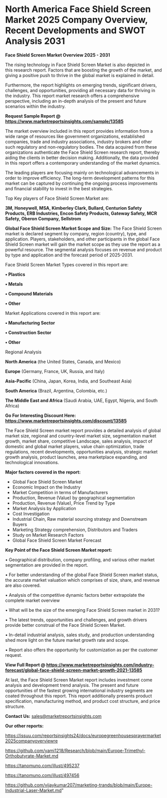  # North America Face Shield Screen Market 2025 Company Overview, Recent Developments and SWOT Analysis 2031

<Strong> Face Shield Screen Market Overview 2025 - 2031</strong>

The rising technology in Face Shield Screen Market is also depicted in this research report. Factors that are boosting the growth of the market, and giving a positive push to thrive in the global market is explained in detail.

Furthermore, the report highlights on emerging trends, significant drivers, challenges, and opportunities, providing all necessary data for thriving in the industry. This report market research offers a comprehensive perspective, including an in-depth analysis of the present and future scenarios within the industry.

<strong>Request Sample Report @ <a href=https://www.marketreportsinsights.com/sample/13585>https://www.marketreportsinsights.com/sample/13585</a></strong>

The market overview included in this report provides information from a wide range of resources like government organizations, established companies, trade and industry associations, industry brokers and other such regulatory and non-regulatory bodies. The data acquired from these organizations authenticate the Face Shield Screen research report, thereby aiding the clients in better decision making. Additionally, the data provided in this report offers a contemporary understanding of the market dynamics.

The leading players are focusing mainly on technological advancements in order to improve efficiency. The long-term development patterns for this market can be captured by continuing the ongoing process improvements and financial stability to invest in the best strategies.

Top Key players of Face Shield Screen Market are:

<strong>3M, Honeywell, MSA, Kimberley Clark, Bullard, Centurion Safety Products, ERB Industries, Encon Safety Products, Gateway Safety, MCR Safety, Oberon Company, Sellstrom</strong>

<strong><b>Global Face Shield Screen Market Scope and Size:</b></strong>
The Face Shield Screen market is declared segment by company, region (country), type, and application. Players, stakeholders, and other participants in the global Face Shield Screen market will gain the market scope as they use the report as a powerful resource. The segmental analysis focuses on revenue and product by type and application and the forecast period of 2025-2031.

Face Shield Screen Market Types covered in this report are:

<strong>• Plastics

• Metals

• Compound Materials

• Other</strong>

Market Applications covered in this report are:

<strong>• Manufacturing Sector

• Construction Sector

• Other</strong> 

Regional Analysis

<strong>North America</strong> (the United States, Canada, and Mexico)

<strong>Europe</strong> (Germany, France, UK, Russia, and Italy)

<strong>Asia-Pacific</strong> (China, Japan, Korea, India, and Southeast Asia)

<strong>South America</strong> (Brazil, Argentina, Colombia, etc.)

<strong>The Middle East and Africa</strong> (Saudi Arabia, UAE, Egypt, Nigeria, and South Africa)

<strong>Go For Interesting Discount Here: <a href=https://www.marketreportsinsights.com/discount/13585>https://www.marketreportsinsights.com/discount/13585</a></strong>

The Face Shield Screen market report provides a detailed analysis of global market size, regional and country-level market size, segmentation market growth, market share, competitive Landscape, sales analysis, impact of domestic and global market players, value chain optimization, trade regulations, recent developments, opportunities analysis, strategic market growth analysis, product launches, area marketplace expanding, and technological innovations.

<strong><b>Major factors covered in the report:</b></strong>
<ul>
  <li>Global Face Shield Screen Market </li>
  <li>Economic Impact on the Industry</li>
  <li>Market Competition in terms of Manufacturers</li>
  <li>Production, Revenue (Value) by geographical segmentation</li>
  <li>Production, Revenue (Value), Price Trend by Type</li>
  <li>Market Analysis by Application</li>
  <li>Cost Investigation</li>
  <li>Industrial Chain, Raw material sourcing strategy and Downstream Buyers</li>
  <li>Marketing Strategy comprehension, Distributors and Traders</li>
  <li>Study on Market Research Factors</li>
  <li>Global Face Shield Screen Market Forecast</li>
</ul>

<strong><b>Key Point of the Face Shield Screen Market report:</b></strong>

• Geographical distribution, company profiling, and various other market segmentation are provided in the report.

• For better understanding of the global Face Shield Screen market status, the accurate market valuation which comprises of size, share, and revenue are also covered.

• Analysis of the competitive dynamic factors better extrapolate the complete market overview

• What will be the size of the emerging Face Shield Screen market in 2031?

• The latest trends, opportunities and challenges, and growth drivers provide better construal of the Face Shield Screen Market.

• In-detail industrial analysis, sales study, and production understanding shed more light on the future market growth rate and scope.

• Report also offers the opportunity for customization as per the customer request.

<strong><b>View Full Report @ <a href=https://www.marketreportsinsights.com/industry-forecast/global-face-shield-screen-market-growth-2021-13585>https://www.marketreportsinsights.com/industry-forecast/global-face-shield-screen-market-growth-2021-13585</a></b></strong>


At last, the Face Shield Screen Market report includes investment come analysis and development trend analysis. The present and future opportunities of the fastest growing international industry segments are coated throughout this report. This report additionally presents product specification, manufacturing method, and product cost structure, and price structure.

<strong>Contact Us:</strong>
sales@marketreportsinsights.com

<strong>Our other reports:</strong>

<a href=https://issuu.com/reportsinsights24/docs/europegreenhousesprayermarket2025companyoverviewre>https://issuu.com/reportsinsights24/docs/europegreenhousesprayermarket2025companyoverviewre</a>

<a href=https://github.com/yami1218/Research/blob/main/Europe-Trimethyl-Orthobutyrate-Market.md>https://github.com/yami1218/Research/blob/main/Europe-Trimethyl-Orthobutyrate-Market.md</a>

<a href=https://tanomuno.com/illust/495237>https://tanomuno.com/illust/495237</a>

<a href=https://tanomuno.com/illust/497456>https://tanomuno.com/illust/497456</a>

<a href=https://github.com/vijaykumar207/marketing-trands/blob/main/Europe-Industrial-Laser-Market.md>https://github.com/vijaykumar207/marketing-trands/blob/main/Europe-Industrial-Laser-Market.md</a>"
